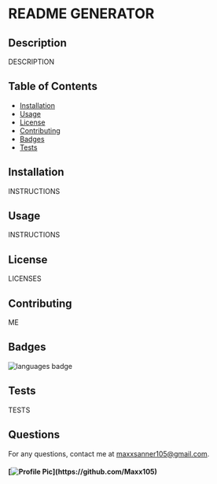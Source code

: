 
# README GENERATOR 

## Description 
 DESCRIPTION
## Table of Contents 
* [Installation](#Installation)
* [Usage](#Usage)
* [License](#License)
* [Contributing](#Contributing)
* [Badges](#Badges)
* [Tests](#Tests)
## Installation 
 INSTRUCTIONS
## Usage 
 INSTRUCTIONS
## License 
 LICENSES
## Contributing 
 ME
## Badges 
 ![languages badge](https://img.shields.io/github/languages/top/maxx105/readme_generator)
## Tests 
 TESTS
## Questions 
 For any questions, contact me at [maxxsanner105@gmail.com](mailto:maxxsanner105@gmail.com).
#### [![Profile Pic](https://avatars.githubusercontent.com/u/63183869?)](https://github.com/Maxx105)
